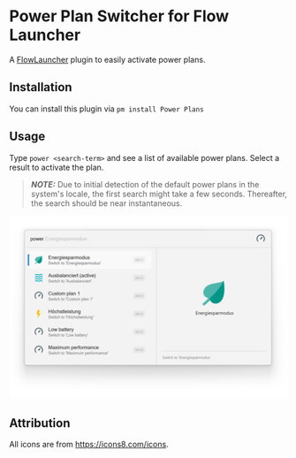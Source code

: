 # Power Plan Switcher for Flow Launcher

A [FlowLauncher](https://www.flowlauncher.com/) plugin to easily activate power plans.

## Installation

You can install this plugin via `pm install Power Plans`

## Usage

Type `power <search-term>` and see a list of available power plans.
Select a result to activate the plan.

> **_NOTE:_** Due to initial detection of the default power plans in the system's locale, the first search might take a few seconds. Thereafter, the search should be near instantaneous.

![Demo Animation](assets/DemoAnimation.webp)

## Attribution

All icons are from <https://icons8.com/icons>.
